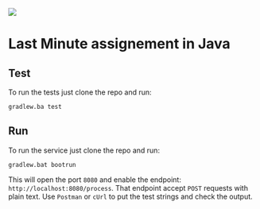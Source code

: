 ![](https://github.com/Thiamath/rtghsjfp/workflows/Java%2011%20with%20Gradle/badge.svg)

# Last Minute assignement in Java

## Test
To run the tests just clone the repo and run:
```shell script
gradlew.ba test
```
## Run
To run the service just clone the repo and run:
```shell script
gradlew.bat bootrun
```
This will open the port `8080` and enable the endpoint: `http://localhost:8080/process`.
That endpoint accept `POST` requests with plain text.
Use `Postman` or `cUrl` to put the test strings and check the output.
